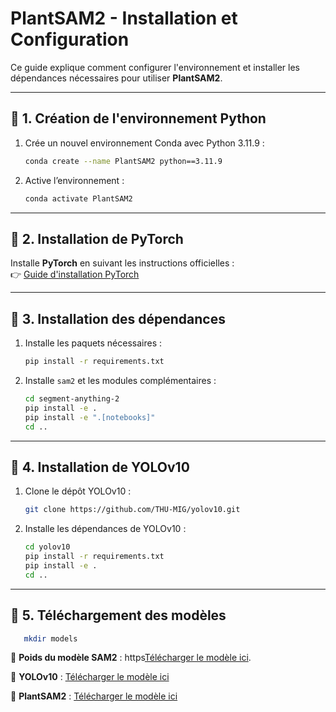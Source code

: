# **PlantSAM2 - Installation et Configuration**  

Ce guide explique comment configurer l'environnement et installer les dépendances nécessaires pour utiliser **PlantSAM2**.

---

## 🔹 **1. Création de l'environnement Python**  

1. Crée un nouvel environnement Conda avec Python 3.11.9 :  
   ```bash
   conda create --name PlantSAM2 python==3.11.9
   ```
2. Active l’environnement :  
   ```bash
   conda activate PlantSAM2
   ```

---

## 🔹 **2. Installation de PyTorch**  
Installe **PyTorch** en suivant les instructions officielles :  
👉 [Guide d'installation PyTorch](https://pytorch.org/get-started/locally/)  

---

## 🔹 **3. Installation des dépendances**  

1. Installe les paquets nécessaires :  
   ```bash
   pip install -r requirements.txt
   ```
2. Installe `sam2` et les modules complémentaires :  
   ```bash
   cd segment-anything-2
   pip install -e .
   pip install -e ".[notebooks]"
   cd ..
   ```

---

## 🔹 **4. Installation de YOLOv10**  

1. Clone le dépôt YOLOv10 :  
   ```bash
   git clone https://github.com/THU-MIG/yolov10.git
   ```
2. Installe les dépendances de YOLOv10 :  
   ```bash
   cd yolov10
   pip install -r requirements.txt
   pip install -e .
   cd ..
   ```

---

## 🔹 **5. Téléchargement des modèles**  

```bash
   mkdir models
   ```
📌 **Poids du modèle SAM2** : https[Télécharger le modèle ici](://drive.google.com/file/d/1WN0pzBcQLIEF3TIMNj9JC7THtsnvds2i/view?usp=sharing).

📌 **YOLOv10** : [Télécharger le modèle ici](https://drive.google.com/file/d/1o-UcVMxktZQuz5DafjSR4T72gimdtujW/view?usp=drive_link)  

📌 **PlantSAM2** : [Télécharger le modèle ici](https://drive.google.com/file/d/1b57wlX9tCHRp4h92or41aRnBLA38rEfg/view?usp=drive_link)  
